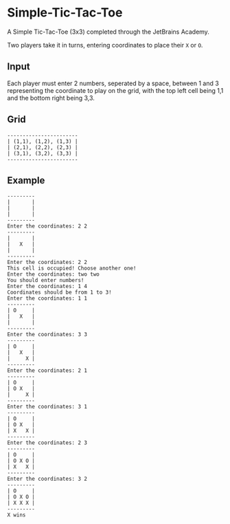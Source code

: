 # Simple-Tic-Tac-Toe

A Simple Tic-Tac-Toe (3x3) completed through the JetBrains Academy.

Two players take it in turns, entering coordinates to place their `X` or `O`.

## Input

Each player must enter 2 numbers, seperated by a space, between 1 and 3 representing the coordinate to play on the grid, with the top left cell being 1,1 and the bottom right being 3,3.

## Grid

```
-----------------------
| (1,1), (1,2), (1,3) |
| (2,1), (2,2), (2,3) |
| (3,1), (3,2), (3,3) |
-----------------------
```

## Example

```
---------
|       |
|       |
|       |
---------
Enter the coordinates: 2 2
---------
|       |
|   X   |
|       |
---------
Enter the coordinates: 2 2
This cell is occupied! Choose another one!
Enter the coordinates: two two
You should enter numbers!
Enter the coordinates: 1 4
Coordinates should be from 1 to 3!
Enter the coordinates: 1 1
---------
| O     |
|   X   |
|       |
---------
Enter the coordinates: 3 3
---------
| O     |
|   X   |
|     X |
---------
Enter the coordinates: 2 1
---------
| O     |
| O X   |
|     X |
---------
Enter the coordinates: 3 1
---------
| O     |
| O X   |
| X   X |
---------
Enter the coordinates: 2 3
---------
| O     |
| O X O |
| X   X |
---------
Enter the coordinates: 3 2
---------
| O     |
| O X O |
| X X X |
---------
X wins
```
